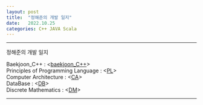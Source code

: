 ```yaml
---
layout: post
title:  "정해준의 개발 일지"
date:   2022.10.25
categories: C++ JAVA Scala
---
```


--- 


정해준의 개발 일지 

Baekjoon_C++ : <[baekjoon_C++]>      
Principles of Programming Language : <[PL]>    
Computer Architecture : <[CA]>   
DataBase :  <[DB]>   
Discrete Mathematics : <[DM]>   

---   



[baekjoon_C++]: https://github.com/haejunejung/baekjoon_
[PL]: https://github.com/haejunejung/PL
[CA]: https://github.com/haejunejung/CA
[DB]: https://github.com/haejunejung/DB
[DM]: https://github.com/haejunejung/DM